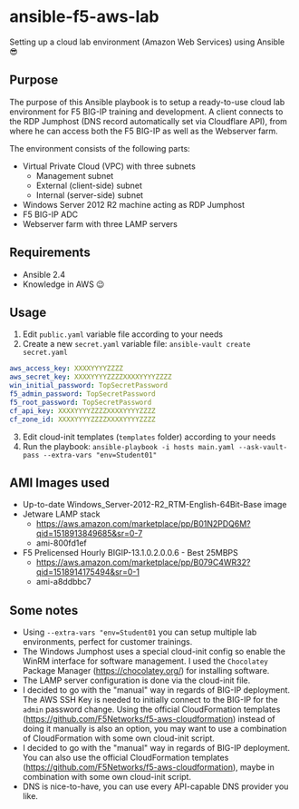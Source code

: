 # ansible-f5-aws-lab
Setting up a cloud lab environment (Amazon Web Services) using Ansible :sunglasses:
## Purpose
The purpose of this Ansible playbook is to setup a ready-to-use cloud lab environment for F5 BIG-IP training and development. A client connects to the RDP Jumphost (DNS record automatically set via Cloudflare API), from where he can access both the F5 BIG-IP as well as the Webserver farm. 

The environment consists of the following parts:
* Virtual Private Cloud (VPC) with three subnets
  * Management subnet
  * External (client-side) subnet
  * Internal (server-side) subnet
* Windows Server 2012 R2 machine acting as RDP Jumphost
* F5 BIG-IP ADC
* Webserver farm with three LAMP servers 

## Requirements
* Ansible 2.4
* Knowledge in AWS :wink:
## Usage
1. Edit `public.yaml` variable file according to your needs
2. Create a new `secret.yaml` variable file: `ansible-vault create secret.yaml`
```yaml
aws_access_key: XXXXYYYYZZZZ
aws_secret_key: XXXXYYYYZZZZXXXXYYYYZZZZ
win_initial_password: TopSecretPassword
f5_admin_password: TopSecretPassword
f5_root_password: TopSecretPassword
cf_api_key: XXXXYYYYZZZZXXXXYYYYZZZZ
cf_zone_id: XXXXYYYYZZZZXXXXYYYYZZZZ
```
3. Edit cloud-init templates (`templates` folder) according to your needs
4. Run the playbook: `ansible-playbook -i hosts main.yaml --ask-vault-pass --extra-vars "env=Student01"`

## AMI Images used
- Up-to-date Windows_Server-2012-R2_RTM-English-64Bit-Base image
- Jetware LAMP stack
  - https://aws.amazon.com/marketplace/pp/B01N2PDQ6M?qid=1518913849685&sr=0-7
  - ami-800fd1ef
- F5 Prelicensed Hourly BIGIP-13.1.0.2.0.0.6 - Best 25MBPS
  - https://aws.amazon.com/marketplace/pp/B079C4WR32?qid=1518914175494&sr=0-1
  - ami-a8ddbbc7

## Some notes
- Using `--extra-vars "env=Student01` you can setup multiple lab environments, perfect for customer trainings.
- The Windows Jumphost uses a special cloud-init config so enable the WinRM interface for software management. I used the `Chocolatey` Package Manager (https://chocolatey.org/) for installing software. 
- The LAMP server configuration is done via the cloud-init file. 
- I decided to go with the "manual" way in regards of BIG-IP deployment. The AWS SSH Key is needed to initially connect to the BIG-IP for the `admin` password change. Using the official CloudFormation templates (https://github.com/F5Networks/f5-aws-cloudformation) instead of doing it manually is also an option, you may want to use a combination of CloudFormation with some own cloud-init script. 
- I decided to go with the "manual" way in regards of BIG-IP deployment. You can also use the official CloudFormation templates (https://github.com/F5Networks/f5-aws-cloudformation), maybe in combination with some own cloud-init script. 
- DNS is nice-to-have, you can use every API-capable DNS provider you like. 

